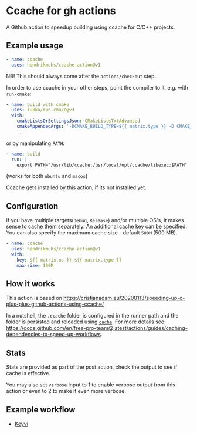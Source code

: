 # Ccache for gh actions

A Github action to speedup building using ccache for C/C++ projects.

## Example usage

```yaml
- name: ccache
  uses: hendrikmuhs/ccache-action@v1
```

NB! This should always come after the `actions/checkout` step.

In order to use ccache in your other steps, point the compiler to it, e.g. with `run-cmake`:

```yaml
- name: build with cmake
  uses: lukka/run-cmake@v3
  with:
    cmakeListsOrSettingsJson: CMakeListsTxtAdvanced
    cmakeAppendedArgs: '-DCMAKE_BUILD_TYPE=${{ matrix.type }} -D CMAKE_C_COMPILER_LAUNCHER=ccache -D CMAKE_CXX_COMPILER_LAUNCHER=ccache'
    ...
```

or by manipulating `PATH`:

```yaml
- name: build
  run: |
    export PATH="/usr/lib/ccache:/usr/local/opt/ccache/libexec:$PATH"
```

(works for both `ubuntu` and `macos`)

Ccache gets installed by this action, if its not installed yet.

## Configuration

If you have multiple targets(`Debug`, `Release`) and/or multiple OS's, it makes sense to cache them
separately. An additional cache key can be specified.
You can also specify the maximum cache size - default `500M` (500 MB).

```yaml
- name: ccache
  uses: hendrikmuhs/ccache-action@v1
  with:
    key: ${{ matrix.os }}-${{ matrix.type }}
    max-size: 100M
```

## How it works

This action is based on https://cristianadam.eu/20200113/speeding-up-c-plus-plus-github-actions-using-ccache/

In a nutshell, the `.ccache` folder is configured in the runner path and the folder is persisted and reloaded using [`cache`](https://github.com/actions/toolkit/tree/main/packages/cache).
For more details see: https://docs.github.com/en/free-pro-team@latest/actions/guides/caching-dependencies-to-speed-up-workflows.

## Stats

Stats are provided as part of the post action, check the output to see if cache is effective.

You may also set `verbose` input to 1 to enable verbose output from this action or even to 2
to make it even more verbose.

## Example workflow

 - [Keyvi](https://github.com/KeyviDev/keyvi/blob/master/.github/workflows/keyvi.yml)
